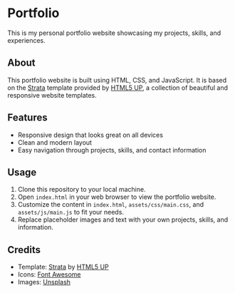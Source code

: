 # Portfolio

This is my personal portfolio website showcasing my projects, skills, and experiences.

## About

This portfolio website is built using HTML, CSS, and JavaScript. It is based on the [Strata](https://html5up.net/strata) template provided by [HTML5 UP](https://html5up.net/), a collection of beautiful and responsive website templates.

## Features

- Responsive design that looks great on all devices
- Clean and modern layout
- Easy navigation through projects, skills, and contact information

## Usage

1. Clone this repository to your local machine.
2. Open `index.html` in your web browser to view the portfolio website.
3. Customize the content in `index.html`, `assets/css/main.css`, and `assets/js/main.js` to fit your needs.
4. Replace placeholder images and text with your own projects, skills, and information.

## Credits

- Template: [Strata](https://html5up.net/strata) by [HTML5 UP](https://html5up.net/)
- Icons: [Font Awesome](https://fontawesome.com/)
- Images: [Unsplash](https://unsplash.com/)